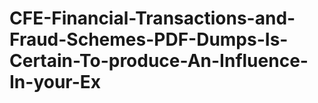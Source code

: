 # CFE-Financial-Transactions-and-Fraud-Schemes-PDF-Dumps-Is-Certain-To-produce-An-Influence-In-your-Ex